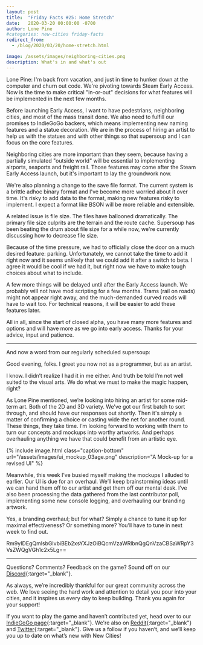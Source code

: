 ```yaml
---
layout: post
title:  "Friday Facts #25: Home Stretch"
date:   2020-03-20 00:00:00 -0700
author: Lone Pine
#categories: new-cities friday-facts
redirect_from:
  - /blog/2020/03/20/home-stretch.html

image: /assets/images/neighboring-cities.png
description: What's in and what's out
---
```


Lone Pine: I'm back from vacation, and just in time to hunker down at the computer and churn out code. We're pivoting towards Steam Early Access. Now is the time to make critical "in-or-out" decisions for what features will be implemented in the next few months.

Before launching Early Access, I want to have pedestrians, neighboring cities, and most of the mass transit done. We also need to fulfill our promises to IndieGoGo backers, which means implementing new naming features and a statue decoration. We are in the process of hiring an artist to help us with the statues and with other things so that supersoup and I can focus on the core features.

Neighboring cities are more important than they seem, because having a partially simulated "outside world" will be essential to implementing airports, seaports and freight rail. Those features may come after the Steam Early Access launch, but it's important to lay the groundwork now.

We're also planning a change to the save file format. The current system is a brittle adhoc binary format and I've become more worried about it over time. It's risky to add data to the format, making new features risky to implement. I expect a format like BSON will be more reliable and extensible.

A related issue is file size. The files have ballooned dramatically. The primary file size culprits are the terrain and the route cache. Supersoup has been beating the drum about file size for a while now, we're currently discussing how to decrease file size.

Because of the time pressure, we had to officially close the door on a much desired feature: parking. Unfortunately, we cannot take the time to add it right now and it seems unlikely that we could add it after a switch to beta. I agree it would be cool if we had it, but right now we have to make tough choices about what to include.

A few more things will be delayed until after the Early Access launch. We probably will not have mod scripting for a few months. Trams (rail on roads) might not appear right away, and the much-demanded curved roads will have to wait too. For technical reasons, it will be easier to add these features later.

All in all, since the start of closed alpha, you have many more features and options and will have more as we go into early access. Thanks for your advice, input and patience.

***

And now a word from our regularly scheduled supersoup:

Good evening, folks. I greet you now not as a programmer, but as an artist. 

I know. I didn’t realize I had it in me either. And truth be told I’m not well suited to the visual arts. We do what we must to make the magic happen, right? 

As Lone Pine mentioned, we’re looking into hiring an artist for some mid-term art. Both of the 2D and 3D variety. We’ve got our first batch to sort through, and should have our responses out shortly. Then it's simply a matter of confirming a choice or casting wide the net for another round. These things, they take time. I’m looking forward to working with them to turn our concepts and mockups into worthy artworks. And perhaps overhauling anything we have that could benefit from an artistic eye. 

{% include image.html class="caption-bottom"
  url="/assets/images/ui_mockup_03age.png"
  description="A Mock-up for a revised UI"
%}

Meanwhile, this week I’ve busied myself making the mockups I alluded to earlier. Our UI is due for an overhaul. We’ll keep brainstorming ideas until we can hand them off to our artist and get them off our mental desk. I’ve also been processing the data gathered from the last contributor poll, implementing some new console logging, and overhauling our branding artwork. 

Yes, a branding overhaul; but for what? Simply a chance to tune it up for maximal effectiveness? Or something more? You’ll have to tune in next week to find out.

Rm9yIDEgQmlsbGlvbiBEb2xsYXJzOiBQcmVzaWRlbnQgQnVzaCBSaWRpY3VsZWQgVGh1c2x5Lg==

***

Questions? Comments? Feedback on the game? Sound off on our [Discord]{:target="_blank"}.

As always, we’re incredibly thankful for our great community across the web. We love seeing the hard work and attention to detail you pour into your cities, and it inspires us every day to keep building. Thank you again for your support!

If you want to play the game and haven’t contributed yet, head over to our [IndieGoGo page]{:target="_blank"}. We're also on [Reddit]{:target="_blank"} and [Twitter]{:target="_blank"}. Give us a follow if you haven’t, and we’ll keep you up to date on what’s new with New Cities!

[Discord]:  http://discord.gg/cz6t4J5
[IndieGoGo page]: https://igg.me/at/new-cities
[Reddit]: https://www.reddit.com/r/New_Cities
[Twitter]: https://twitter.com/lone_pine_games





